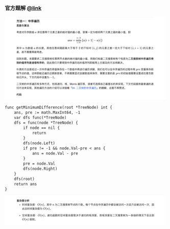 ### 官方题解 [@link](https://leetcode-cn.com/problems/minimum-absolute-difference-in-bst/solution/er-cha-sou-suo-shu-de-zui-xiao-jue-dui-chai-by-lee/)

![1.png](./source/1.png)
```Golang
func getMinimumDifference(root *TreeNode) int {
    ans, pre := math.MaxInt64, -1
    var dfs func(*TreeNode)
    dfs = func(node *TreeNode) {
        if node == nil {
            return
        }
        dfs(node.Left)
        if pre != -1 && node.Val-pre < ans {
            ans = node.Val - pre
        }
        pre = node.Val
        dfs(node.Right)
    }
    dfs(root)
    return ans
}
```
![2.png](./source/2.png)